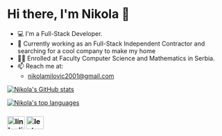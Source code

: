 # Hi there, I'm Nikola 👋
- 💻 I'm a Full-Stack Developer.
- 🚀 Currently working as an Full-Stack Independent Contractor and searching for a cool company to make my home
- 👨‍🎓 Enrolled at Faculty Computer Science and Mathematics in Serbia.
- 📫 Reach me at:
  - nikolamilovic2001@gmail.com

[![Nikola's GitHub stats](https://github-readme-stats.vercel.app/api?username=Nikola-Milovic&count_private=true&show_icons=true&hide=stars,issues)](https://github.com/anuraghazra/github-readme-stats)

[![Nikola's top languages](https://github-readme-stats.vercel.app/api/top-langs/?username=Nikola-Milovic&layout=compact)](https://github.com/anuraghazra/github-readme-stats)

  
<h3 align="left"><Socials:</h3>
<p align="left">
<a href="https://www.linkedin.com/in/nikola-milovic/" target="blank"><img align="center" src="https://raw.githubusercontent.com/rahuldkjain/github-profile-readme-generator/master/src/images/icons/Social/linked-in-alt.svg" alt="linkedin url" height="30" width="40" /></a>
<a href="https://leetcode.com/nikolamilovic2001/" target="blank"><img align="center" src="https://raw.githubusercontent.com/rahuldkjain/github-profile-readme-generator/master/src/images/icons/Social/leet-code.svg" alt="leetcode url" height="30" width="40" /></a>
</p>

